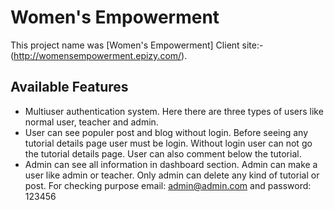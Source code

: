 # Women's Empowerment

This project name was [Women's Empowerment]
Client site:- (http://womensempowerment.epizy.com/).

## Available Features

- Multiuser authentication system. Here there are three types of users like normal user, teacher and admin.
- User can see populer post and blog without login. Before seeing any tutorial details page user must be login. Without login user can not go the tutorial details page. User can also comment below the tutorial.
- Admin can see all information in dashboard section. Admin can make a user like admin or teacher. Only admin can delete any kind of tutorial or post. For checking purpose email: admin@admin.com and password: 123456
